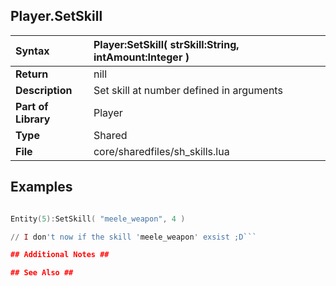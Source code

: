 ## Player.SetSkill ##

| **Syntax** | Player:SetSkill( strSkill:String, intAmount:Integer ) |
|:-----------|:------------------------------------------------------|
| **Return** | nill |
| **Description** | Set skill at number defined in arguments  |
| **Part of Library** | Player |
| **Type** | Shared |
| **File** | core/sharedfiles/sh\_skills.lua |

## Examples ##

```Lua

Entity(5):SetSkill( "meele_weapon", 4 )

// I don't now if the skill 'meele_weapon' exsist ;D```

## Additional Notes ##

## See Also ##